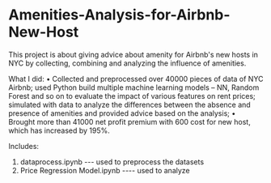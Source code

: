 # Amenities-Analysis-for-Airbnb-New-Host
This project is about giving advice about amenity for Airbnb's new hosts in NYC by collecting, combining and analyzing the influence of amenities.

What I did:
• Collected and preprocessed over 40000 pieces of data of NYC Airbnb; used Python build multiple machine learning
models – NN, Random Forest and so on to evaluate the impact of various features on rent prices; simulated with data to
analyze the differences between the absence and presence of amenities and provided advice based on the analysis;
• Brought more than 41000 net profit premium with 600 cost for new host, which has increased by 195%.


Includes:
1. dataprocess.ipynb  --- used to preprocess the datasets
2. Price Regression Model.ipynb  ---- used to analyze
